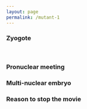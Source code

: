 ```yaml
---
layout: page
permalink: /mutant-1
---
```

### Zyogote

 

### Pronuclear meeting

### Multi-nuclear embryo

### Reason to stop the movie
